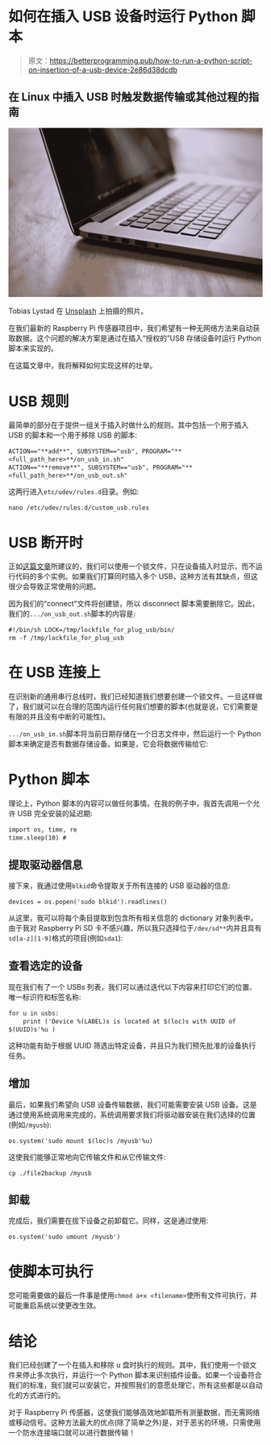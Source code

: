 # 如何在插入 USB 设备时运行 Python 脚本

> 原文：<https://betterprogramming.pub/how-to-run-a-python-script-on-insertion-of-a-usb-device-2e86d38dcdb>

## 在 Linux 中插入 USB 时触发数据传输或其他过程的指南

![](img/5f0a3f95eef5816886cda34ffd8a6672.png)

Tobias Lystad 在 [Unsplash](https://unsplash.com?utm_source=medium&utm_medium=referral) 上拍摄的照片。

在我们最新的 Raspberry Pi 传感器项目中，我们希望有一种无网络方法来自动获取数据。这个问题的解决方案是通过在插入“授权的”USB 存储设备时运行 Python 脚本来实现的。

在这篇文章中，我将解释如何实现这样的壮举。

# USB 规则

最简单的部分在于提供一组关于插入时做什么的规则。其中包括一个用于插入 USB 的脚本和一个用于移除 USB 的脚本:

```
ACTION=="**add**", SUBSYSTEM=="usb", PROGRAM="**<full_path_here>**/on_usb_in.sh"
ACTION=="**remove**", SUBSYSTEM=="usb", PROGRAM="**<full_path_here>**/on_usb_out.sh"
```

这两行进入`etc/udev/rules.d`目录。例如:

```
nano /etc/udev/rules.d/custom_usb.rules
```

# USB 断开时

正如[这篇文章](https://raspberrypi.stackexchange.com/questions/51836/how-to-run-a-script-when-a-device-is-connected-to-usb)所建议的，我们可以使用一个锁文件，只在设备插入时显示，而不运行代码的多个实例。如果我们打算同时插入多个 USB，这种方法有其缺点，但这很少会导致正常使用的问题。

因为我们的“connect”文件将创建锁，所以 disconnect 脚本需要删除它。因此，我们的`.../on_usb_out.sh`脚本的内容是:

```
#!/bin/sh LOCK=/tmp/lockfile_for_plug_usb/bin/
rm -f /tmp/lockfile_for_plug_usb
```

# 在 USB 连接上

在识别新的通用串行总线时，我们已经知道我们想要创建一个锁文件。一旦这样做了，我们就可以在合理的范围内运行任何我们想要的脚本(也就是说，它们需要是有限的并且没有中断的可能性)。

`.../on_usb_in.sh`脚本将当前日期存储在一个日志文件中，然后运行一个 Python 脚本来确定是否有数据存储设备。如果是，它会将数据传输给它:

# Python 脚本

理论上，Python 脚本的内容可以做任何事情。在我的例子中，我首先调用一个允许 USB 完全安装的延迟期:

```
import os, time, re
time.sleep(10) # 
```

## 提取驱动器信息

接下来，我通过使用`blkid`命令提取关于所有连接的 USB 驱动器的信息:

```
devices = os.popen('sudo blkid').readlines()
```

从这里，我可以将每个条目提取到包含所有相关信息的 dictionary 对象列表中。由于我对 Raspberry Pi SD 卡不感兴趣，所以我只选择位于`/dev/sd**`内并且具有`sd[a-z][1-9]`格式的项目(例如`sda1`):

## 查看选定的设备

现在我们有了一个 USBs 列表，我们可以通过迭代以下内容来打印它们的位置、唯一标识符和标签名称:

```
for u in usbs:
    print ('Device %(LABEL)s is located at $(loc)s with UUID of $(UUID)s'%u )
```

这种功能有助于根据 UUID 筛选出特定设备，并且只为我们预先批准的设备执行任务。

## 增加

最后，如果我们希望向 USB 设备传输数据，我们可能需要安装 USB 设备。这是通过使用系统调用来完成的，系统调用要求我们将驱动器安装在我们选择的位置(例如`/myusb`):

```
os.system('sudo mount $(loc)s /myusb'%u)
```

这使我们能够正常地向它传输文件和从它传输文件:

```
cp ./file2backup /myusb
```

## 卸载

完成后，我们需要在拔下设备之前卸载它。同样，这是通过使用:

```
os.system('sudo umount /myusb')
```

# 使脚本可执行

您可能需要做的最后一件事是使用`chmod a+x <filename>`使所有文件可执行，并可能重启系统以使更改生效。

# 结论

我们已经创建了一个在插入和移除 u 盘时执行的规则。其中，我们使用一个锁文件来停止多次执行，并运行一个 Python 脚本来识别插件设备。如果一个设备符合我们的标准，我们就可以安装它，并按照我们的意愿处理它，所有这些都是以自动化的方式进行的。

对于 Raspberry Pi 传感器，这使我们能够高效地卸载所有测量数据，而无需网络或移动信号。这种方法最大的优点(除了简单之外)是，对于恶劣的环境，只需使用一个防水连接端口就可以进行数据传输！